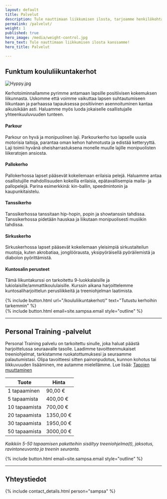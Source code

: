 ```yaml
---
layout: default
title: Palvelut
description: Tule nauttimaan liikkumisen ilosta, tarjoamme henkilökohtaista valmennusta ja ryhmäliikuntatunteja.
permalink: /palvelut/
weight: 1
published: true
hero_image: /media/weight-control.jpg
hero_text: Tule nauttimaan liikkumisen ilosta kanssamme!
hero_title: Palvelut

---
```



## Funktum koululiikuntakerhot

![Hyppy.jpg]({{site.baseurl}}/media/LapsetJump2.jpg)


Kerhotoiminnallamme pyrimme antamaan lapsille positiivisen kokemuksen liikunnasta. Uskomme että voimme vaikuttaa lapsen suhtautumiseen liikuntaan ja parhaassa tapauksessa positiivinen asennoituminen kantaa aikuisikään asti. Haluamme myös luoda jokaiselle osallistujalle yhteenkuuluvuuden tunteen.

#### Parkour

Parkour on hyvä ja monipuolinen laji. Parkourkerho tuo lapselle uusia motorisia taitoja, parantaa oman kehon hahmotusta ja edistää ketteryyttä. Laji toimii hyvänä oheisharrastuksena monelle muulle lajille monipuolisten liikeratojen ansiosta.

#### Pallokerho

Pallokerhossa lapset pääsevät kokeilemaan erilaisia pelejä. Haluamme antaa osallistujille mahdollisuuden kokeilla erilaisia, epätavallisempia maila- ja pallopelejä. Parina esimerkkinä: kin-ballin, speedmintonin ja kaupunkitaistelu.

#### Tanssikerho

Tanssikerhossa tanssitaan hip-hopin, popin ja showtanssin tahdissa. Tanssikerhossa pidetään hauskaa ja liikutaan monipuolisesti musiikin tahdissa.

#### Sirkuskerho

Sirkuskerhossa lapset pääsevät kokeilemaan yleisimpiä sirkustaiteilun muotoja, kuten akrobatiaa, jonglöörausta, yksipyöräisellä pyöräilemistä ja diabolon pyörittämistä.

#### Kuntosalin perusteet

Tämä liikuntakurssi on tarkoitettu 9-luokkalaisille ja lukiolaisille/ammattikoululaisille. Kurssin aikana harjoittelemme kuntosaliharjoittelun perusliikkeitä ja treeniohjelman laatimista.
 <div> {% include button.html url="/koululiikuntakerhot/" text="Tutustu kerhoihin tarkemmin" %} </div>
 <div> {% include button.html email=site.sampsa.email style="outline" %} </div>

---

## Personal Training -palvelut

Personal Training palvelu on tarkoitettu sinulle, joka haluat päästä harjoittelussa seuraavalle tasolle. Laadimme tavoitteenmukaiset treeniohjelmat, tarkistamme ruokatottumuksesi ja seuraamme palautumistasi. Olipa tavoitteesi sitten painonpudotus, kunnon kohotus tai liikkuvuuden lisääminen, me autamme mielellämme. Lue lisää: [Tapojen muuttaminen](http://www.funktum.fi/blog/2017/06/06/Tapojen-muuttaminen/)

| Tuote                     | Hinta               |
| ------------------------- | ------------------- |
| 1 tapaaminen              | 90,00 €             |
| 5 tapaamista              | 400,00 €            |
| 10 tapaamista             | 700,00 €            |
| 20 tapaamista             | 1350,00 €           |
| 30 tapaamista             | 1950,00 €           |
| 50 tapaamista             | 3000,00 €           |

_Kaikkiin 5-50 tapaamisen paketteihin sisältyy treeniohjelma(t), jaksotus, ravintoneuvonta ja treenin seuranta._

{% include button.html email=site.sampsa.email style="outline" %}

---

## Yhteystiedot

{% include contact_details.html person="sampsa" %}

